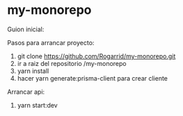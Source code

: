 # my-monorepo

Guion inicial:

Pasos para arrancar proyecto:

1. git clone https://github.com/Rogarrid/my-monorepo.git
2. ir a raiz del repositorio /my-monorepo
3. yarn install
4. hacer yarn generate:prisma-client para crear cliente

Arrancar api:

1. yarn start:dev
